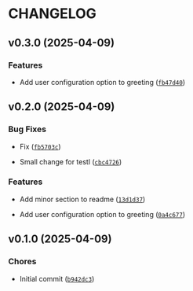 # CHANGELOG


## v0.3.0 (2025-04-09)

### Features

- Add user configuration option to greeting
  ([`fb47d40`](https://github.com/andrej-suty/temporary_test/commit/fb47d40c0bbe99f1ef26081526f0c92db3ffe645))


## v0.2.0 (2025-04-09)

### Bug Fixes

- Fix
  ([`fb5703c`](https://github.com/andrej-suty/temporary_test/commit/fb5703cf9afbf201af4c89d319433d647d3e2a2f))

- Small change for testl
  ([`cbc4726`](https://github.com/andrej-suty/temporary_test/commit/cbc4726c79ce01bf4e218eb7fedc801c423ff9fa))

### Features

- Add minor section to readme
  ([`13d1d37`](https://github.com/andrej-suty/temporary_test/commit/13d1d37ea4351083b5bf44ee59983858b9fe11b8))

- Add user configuration option to greeting
  ([`0a4c677`](https://github.com/andrej-suty/temporary_test/commit/0a4c677d0a17ede222b313efa0074b5a8b55214b))


## v0.1.0 (2025-04-09)

### Chores

- Initial commit
  ([`b942dc3`](https://github.com/andrej-suty/temporary_test/commit/b942dc3a15320784b6e3bdbdfc8dfeb758c94d07))
